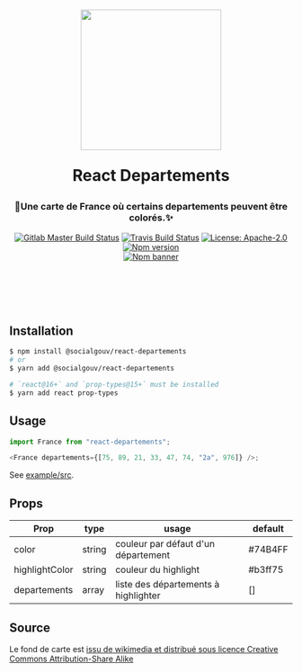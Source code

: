 <h1 align="center">
  <img src="https://github.com/SocialGouv/react-departements/raw/master/demo.png" width="250"/>
  <p align="center">React Departements</p>
</h1>
<h3 align="center">
  🧹Une carte de France où certains departements peuvent être colorés.✨
</h3>

<p align="center">
  <a href="https://gitlab.factory.social.gouv.fr/SocialGouv/react-departements/pipelines"><img src="https://gitlab.factory.social.gouv.fr/SocialGouv/react-departements/badges/master/pipeline.svg" alt="Gitlab Master Build Status"></a>
  <a href="https://travis-ci.com/SocialGouv/react-departements"><img src="https://travis-ci.com/SocialGouv/react-departements.svg?branch=master" alt="Travis Build Status"></a>
  <a href="https://opensource.org/licenses/Apache-2.0"><img src="https://img.shields.io/badge/License-Apache--2.0-yellow.svg" alt="License: Apache-2.0"></a>
  <a href="https://www.npmjs.com/package/@socialgouv/react-departements"><img src="https://img.shields.io/npm/v/@socialgouv/react-departements.svg" alt="Npm version"></a> 
  <br>
  <a href="https://www.npmjs.com/package/@socialgouv/react-departements"><img src="https://nodei.co/npm/@socialgouv/react-departements.png?downloads=true&downloadRank=true&stars=true" alt="Npm banner"></a> 
</p>

<br>
<br>
<br>
<br>

## Installation

```sh
$ npm install @socialgouv/react-departements
# or
$ yarn add @socialgouv/react-departements

# `react@16+` and `prop-types@15+` must be installed
$ yarn add react prop-types
```

## Usage

```js
import France from "react-departements";

<France departements={[75, 89, 21, 33, 47, 74, "2a", 976]} />;
```

See [example/src](./example/src).

## Props

| Prop           | type   | usage                                | default |
| -------------- | ------ | ------------------------------------ | ------- |
| color          | string | couleur par défaut d'un département  | #74B4FF |
| highlightColor | string | couleur du highlight                 | #b3ff75 |
| departements   | array  | liste des départements à highlighter | []      |

## Source

Le fond de carte est [issu de wikimedia et distribué sous licence Creative Commons Attribution-Share Alike](https://commons.wikimedia.org/wiki/File:Communes_france-fr.svg)
